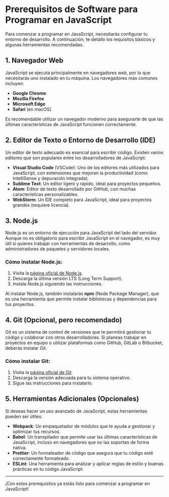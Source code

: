 # Prerequisitos de Software para Programar en JavaScript

Para comenzar a programar en JavaScript, necesitarás configurar tu entorno de desarrollo. A continuación, te detallo los requisitos básicos y algunas herramientas recomendadas.

## 1. Navegador Web

JavaScript se ejecuta principalmente en navegadores web, por lo que necesitarás uno instalado en tu máquina. Los navegadores más comunes incluyen:

- **Google Chrome**
- **Mozilla Firefox**
- **Microsoft Edge**
- **Safari** (en macOS)

Es recomendable utilizar un navegador moderno para asegurarte de que las últimas características de JavaScript funcionen correctamente.

## 2. Editor de Texto o Entorno de Desarrollo (IDE)

Un editor de texto adecuado es esencial para escribir código. Existen varios editores que son populares entre los desarrolladores de JavaScript:

- **Visual Studio Code** (VSCode): Uno de los editores más utilizados para JavaScript, con extensiones que mejoran la productividad (como IntelliSense y depuración integrada).
- **Sublime Text**: Un editor ligero y rápido, ideal para proyectos pequeños.
- **Atom**: Editor de texto desarrollado por GitHub, con muchas características personalizables.
- **WebStorm**: Un IDE completo para JavaScript, ideal para proyectos grandes (requiere licencia).

## 3. Node.js

Node.js es un entorno de ejecución para JavaScript del lado del servidor. Aunque no es obligatorio para escribir JavaScript en el navegador, es muy útil si quieres trabajar con herramientas de desarrollo, como administradores de paquetes y servidores locales.

### Cómo instalar Node.js:
1. Visita la [página oficial de Node.js](https://nodejs.org).
2. Descarga la última versión LTS (Long Term Support).
3. Instala Node.js siguiendo las instrucciones.

Al instalar Node.js, también instalarás **npm** (Node Package Manager), que es una herramienta que permite instalar bibliotecas y dependencias para tus proyectos.

## 4. Git (Opcional, pero recomendado)

Git es un sistema de control de versiones que te permitirá gestionar tu código y colaborar con otros desarrolladores. Si planeas trabajar en proyectos en equipo o utilizar plataformas como GitHub, GitLab o Bitbucket, deberás instalar Git.

### Cómo instalar Git:
1. Visita la [página oficial de Git](https://git-scm.com).
2. Descarga la versión adecuada para tu sistema operativo.
3. Sigue las instrucciones para instalarlo.

## 5. Herramientas Adicionales (Opcionales)

Si deseas hacer un uso avanzado de JavaScript, estas herramientas pueden ser útiles:

- **Webpack**: Un empaquetador de módulos que te ayuda a gestionar y optimizar tus recursos.
- **Babel**: Un transpilador que permite usar las últimas características de JavaScript, incluso en navegadores que no las soportan de forma nativa.
- **Prettier**: Un formateador de código que asegura que tu código esté correctamente formateado.
- **ESLint**: Una herramienta para analizar y aplicar reglas de estilo y buenas prácticas en tu código JavaScript.

---

¡Con estos prerequisitos ya estás listo para comenzar a programar en JavaScript!
